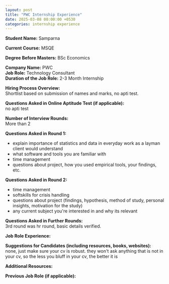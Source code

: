 ```yaml
---
layout: post
title: "PWC Internship Experience"
date: 2025-03-08 00:00:00 +0530
categories: internship experience
---
```

          
**Student Name:** Samparna  

**Current Course:** MSQE  

**Degree Before Masters:** BSc Economics  

**Company Name:** PWC  
**Job Role:** Technology Consultant  
**Duration of the Job Role:** 2-3 Month Internship  

**Hiring Process Overview:**  
Shortlist based on submission of names and marks, no apti test.

**Questions Asked in Online Aptitude Test (if applicable):**  
no apti test

**Number of Interview Rounds:**  
More than 2

**Questions Asked in Round 1:**  
- explain importance of statistics and data in everyday work as a layman client would understand
- what software and tools you are familiar with
- time management
- questions about project, how you used empirical tools, your findings, etc. 

**Questions Asked in Round 2:**  
- time management
- softskills for crisis handling
- questions about project (findings,  hypothesis, method of study, personal insights, motivation for the study)
- any current subject you're interested in and why its relevant

**Questions Asked in Further Rounds:**  
3rd round was hr round, basic details verified. 

**Job Role Experience:**  


**Suggestions for Candidates (including resources, books, websites):**  
none, just make sure your cv is robust. they won't ask anything that is not in your cv, so the less you bluff in your cv, the better it is 

**Additional Resources:**  


**Previous Job Role (if applicable):**  

